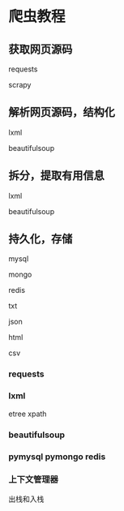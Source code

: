 # 爬虫教程

## 获取网页源码
requests


scrapy

## 解析网页源码，结构化
lxml

beautifulsoup

## 拆分，提取有用信息
lxml

beautifulsoup


## 持久化，存储


mysql

mongo

redis

txt

json

html

csv

### requests


### lxml
etree
xpath



### beautifulsoup

### pymysql pymongo redis

### 上下文管理器

出栈和入栈
